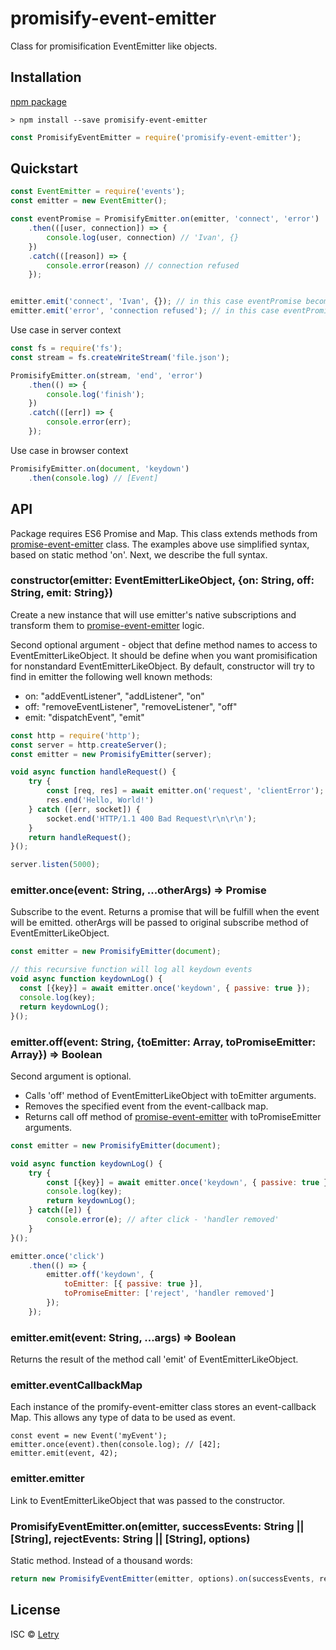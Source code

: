 # promisify-event-emitter

Class for promisification EventEmitter like objects.

## Installation

[npm package](https://npmjs.org/package/promisify-event-emitter)

```
> npm install --save promisify-event-emitter
```

```javascript
const PromisifyEventEmitter = require('promisify-event-emitter');
```

## Quickstart

```js
const EventEmitter = require('events');
const emitter = new EventEmitter();

const eventPromise = PromisifyEmitter.on(emitter, 'connect', 'error')
    .then(([user, connection]) => {
        console.log(user, connection) // 'Ivan', {}
    })
    .catch(([reason]) => {
        console.error(reason) // connection refused
    });


emitter.emit('connect', 'Ivan', {}); // in this case eventPromise become fullfilled
emitter.emit('error', 'connection refused'); // in this case eventPromise become rejected
```
Use case in server context 
```js
const fs = require('fs');
const stream = fs.createWriteStream('file.json');

PromisifyEmitter.on(stream, 'end', 'error')
    .then(() => {
        console.log('finish');
    })
    .catch(([err]) => {
        console.error(err);
    });
```
Use case in browser context
```js
PromisifyEmitter.on(document, 'keydown')
    .then(console.log) // [Event]
```
## API
Package requires ES6 Promise and Map.
This class extends methods from [promise-event-emitter](https://github.com/letry/promise-event-emitter) class.
The examples above use simplified syntax, based on static method 'on'. Next, we describe the full syntax.

### constructor(emitter: EventEmitterLikeObject, {on: String, off: String, emit: String})
Create a new instance that will use emitter's native subscriptions and transform them to [promise-event-emitter](https://github.com/letry/promise-event-emitter) logic.

Second optional argument - object that define method names to access to EventEmitterLikeObject.
It should be define when you want promisification for nonstandard EventEmitterLikeObject.
By default, constructor will try to find in emitter the following well known methods:
- on: "addEventListener", "addListener", "on"
- off: "removeEventListener", "removeListener", "off"
- emit: "dispatchEvent", "emit"

```js
const http = require('http');
const server = http.createServer();
const emitter = new PromisifyEmitter(server);

void async function handleRequest() {
    try {
        const [req, res] = await emitter.on('request', 'clientError');
        res.end('Hello, World!')
    } catch ([err, socket]) {
        socket.end('HTTP/1.1 400 Bad Request\r\n\r\n');
    }
    return handleRequest();
}();

server.listen(5000);
```

### emitter.once(event: String, ...otherArgs) => Promise
 Subscribe to the event.
 Returns a promise that will be fulfill when the event will be emitted.
 otherArgs will be passed to original subscribe method of EventEmitterLikeObject.
  ```js
const emitter = new PromisifyEmitter(document);

// this recursive function will log all keydown events
void async function keydownLog() {
    const [{key}] = await emitter.once('keydown', { passive: true });
    console.log(key);
    return keydownLog();
}();
 ```
 
### emitter.off(event: String, {toEmitter: Array, toPromiseEmitter: Array}) => Boolean
 Second argument is optional.
 - Calls 'off' method of EventEmitterLikeObject with toEmitter arguments.
 - Removes the specified event from the event-callback map.
 - Returns call off method of [promise-event-emitter](https://github.com/letry/promise-event-emitter) with toPromiseEmitter arguments.

```js
const emitter = new PromisifyEmitter(document);

void async function keydownLog() {
    try {
        const [{key}] = await emitter.once('keydown', { passive: true });
        console.log(key);
        return keydownLog();
    } catch([e]) {
        console.error(e); // after click - 'handler removed'
    }
}();

emitter.once('click')
    .then(() => {
        emitter.off('keydown', {
            toEmitter: [{ passive: true }],
            toPromiseEmitter: ['reject', 'handler removed'] 
        });
    });
 ```

### emitter.emit(event: String, ...args) => Boolean
 Returns the result of the method call 'emit' of EventEmitterLikeObject.

### emitter.eventCallbackMap
Each instance of the promify-event-emitter class stores an event-callback Map.
This allows any type of data to be used as event.
```
const event = new Event('myEvent');
emitter.once(event).then(console.log); // [42];
emitter.emit(event, 42);
```
### emitter.emitter
Link to EventEmitterLikeObject that was passed to the constructor.
### PromisifyEventEmitter.on(emitter, successEvents: String || [String], rejectEvents: String || [String], options)
Static method. Instead of a thousand words: 
```js 
return new PromisifyEventEmitter(emitter, options).on(successEvents, rejectEvents);
```
## License

ISC © [Letry](https://github.com/letry)

